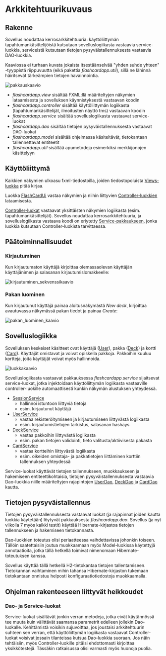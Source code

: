 # Arkkitehtuurikuvaus

## Rakenne

Sovellus noudattaa kerrosarkkitehtuuria: käyttöliittymän tapahtumankäsittelijöistä kutsutaan sovelluslogiikasta vastaavia service-luokkia, serviceistä kutsutaan tietojen pysyväistallennuksesta vastaavia DAO-luokkia.

Kaaviossa ei turhaan kuvata jokaista itsestäänselvää "yhden suhde yhteen" -tyyppistä riippuvuutta (eikä pakettia _flashcardapp.util_), sillä ne lähinnä häiritsevät tärkeämpien tietojen havainnointia.

![pakkauskaavio](https://raw.githubusercontent.com/henrinikku/ot-harjoitustyo/master/dokumentointi/kaaviot/arkkitehtuuri.png)

- _flashcardapp.view_ sisältää FXML:llä määriteltyjen näkymien lataamisesta ja sovelluksen käynnistyksestä vastaavan koodin
- _flashcardapp.controller_ sisältää käyttöliittymän logiikasta (tapahtumankäsittelijät, ilmoitusten näyttö tms) vastaavan koodin
- _flashcardapp.service_ sisältää sovelluslogiikasta vastaavat service-luokat
- _flashcardapp.dao_ sisältää tietojen pysyväistallennuksesta vastaavat DAO-luokat
- _flashcardapp.model_ sisältää ohjelmassa käsiteltävät, tietokantaan tallennettavat entiteetit
- _flashcardapp.util_ sisältää apumetodeja esimerkiksi merkkijonojen käsittelyyn

## Käyttöliittymä

Kaikkien näkymien ulkoasu fxml-tiedostoilla, joiden tiedostopoluista [Views-luokka](https://github.com/henrinikku/ot-harjoitustyo/blob/master/FlashCardApp/src/main/java/flashcardapp/view/Views.java) pitää kirjaa.

Luokka [FlashCardUi](https://github.com/henrinikku/ot-harjoitustyo/blob/master/FlashCardApp/src/main/java/flashcardapp/view/FlashCardUi.java) vastaa näkymien ja niihin liittyvien [Controller-luokkien](https://github.com/henrinikku/ot-harjoitustyo/tree/master/FlashCardApp/src/main/java/flashcardapp/controller) lataamisesta.

[Controller-luokat](https://github.com/henrinikku/ot-harjoitustyo/tree/master/FlashCardApp/src/main/java/flashcardapp/controller) vastaavat yksittäisten näkymien logiikasta (esim. tapahtumankäsittelijät). Sovellus noudattaa kerrosarkkitehtuuria, ja sovelluslogiikasta vastaava koodi on eriytetty [Service-pakkaukseen](https://github.com/henrinikku/ot-harjoitustyo/tree/master/FlashCardApp/src/main/java/flashcardapp/service), jonka luokkia kutsutaan Controller-luokista tarvittaessa.

## Päätoiminnallisuudet

### Kirjautuminen

Kun kirjautumaton käyttäjä kirjoittaa olemassaolevan käyttäjän käyttäjänimen ja salasanan kirjautumislomakkeelle:

![kirjautuminen_sekvenssikaavio](https://raw.githubusercontent.com/henrinikku/ot-harjoitustyo/master/dokumentointi/kaaviot/kayttajan_kirjautuminen.png)

### Pakan luominen

Kun kirjautunut käyttäjä painaa aloitusnäkymästä _New deck_, kirjoittaa avautuvassa näkymässä pakan tiedot ja painaa _Create_:

![pakan_luominen_kaavio](https://raw.githubusercontent.com/henrinikku/ot-harjoitustyo/master/dokumentointi/kaaviot/Pakan%20luominen.png)

## Sovelluslogiikka

Sovelluksen keskeiset käsitteet ovat käyttäjä ([User](https://github.com/henrinikku/ot-harjoitustyo/blob/master/FlashCardApp/src/main/java/flashcardapp/model/User.java)), pakka ([Deck](https://github.com/henrinikku/ot-harjoitustyo/blob/master/FlashCardApp/src/main/java/flashcardapp/model/Deck.java)) ja kortti ([Card](https://github.com/henrinikku/ot-harjoitustyo/blob/master/FlashCardApp/src/main/java/flashcardapp/model/Card.java)). Käyttäjät omistavat ja voivat opiskella pakkoja. Pakkoihin kuuluu kortteja, joita käyttäjät voivat myös hallinnoida.

![luokkakaavio](https://raw.githubusercontent.com/henrinikku/ot-harjoitustyo/master/dokumentointi/kaaviot/luokkakaavio.png)

Sovelluslogiikasta vastaavat pakkauksessa _flashcardapp.service_ sijaitsevat service-luokat, jotka injektoidaan käyttöliittymän logiikasta vastaaville controller-luokille automaattisesti kunkin näkymän alustuksen yhteydessä.

- [SessionService](https://github.com/henrinikku/ot-harjoitustyo/blob/master/FlashCardApp/src/main/java/flashcardapp/service/DefaultSessionService.java)
  - hallinnoi istuntoon liittyviä tietoja
  - esim. kirjautunut käyttäjä
- [UserService](https://github.com/henrinikku/ot-harjoitustyo/blob/master/FlashCardApp/src/main/java/flashcardapp/service/DefaultUserService.java)
  - vastaa rekisteröitymiseen ja kirjautumiseen liittyvästä logiikasta
  - esim. kirjautumistietojen tarkistus, salasanan hashays
- [DeckService](https://github.com/henrinikku/ot-harjoitustyo/blob/master/FlashCardApp/src/main/java/flashcardapp/service/DefaultDeckService.java)
  - vastaa pakkoihin liittyvästä logiikasta
  - esim. pakan tietojen validointi, tieto valitusta/aktiivisesta pakasta
- [CardService](https://github.com/henrinikku/ot-harjoitustyo/blob/master/FlashCardApp/src/main/java/flashcardapp/service/DefaultCardService.java)
  - vastaa kortteihin liittyvästä logiikasta
  - esim. oikeiden omistaja- ja pakkatietojen liittäminen korttiin tallennuksen yhteydessä

Service-luokat käyttävät tietojen tallennukseen, muokkaukseen ja hakemiseen entiteettikohtaisia, tietojen pysyväistallennuksesta vastaavia Dao-luokkia niille määriteltyjen rajapintojen [UserDao](https://github.com/henrinikku/ot-harjoitustyo/blob/master/FlashCardApp/src/main/java/flashcardapp/dao/UserDao.java), [DeckDao](https://github.com/henrinikku/ot-harjoitustyo/blob/master/FlashCardApp/src/main/java/flashcardapp/dao/DeckDao.java) ja [CardDao](https://github.com/henrinikku/ot-harjoitustyo/blob/master/FlashCardApp/src/main/java/flashcardapp/dao/CardDao.java) kautta.

## Tietojen pysyväistallennus

Tietojen pysyväistallennuksesta vastaavat luokat (ja rajapinnat joiden kautta luokkia käytetään) löytyvät pakkauksesta _flashcardapp.dao_. Sovellus (ja nyt viikolla 7 myös kaikki testit) käyttää Hibernate-kirjastoa tietojen tallennukseen ja hakemiseen tietokannasta. 

Dao-luokkien toteutus olisi periaatteessa vaihdettavissa johonkin toiseen. Tällöin saatettaisiin joutua muokkaamaan myös Model-luokissa käytettyjä annotaatioita, jotka tällä hetkellä toimivat nimenomaan Hibernate-toteutuksen kanssa. 

Sovellus käyttää tällä hetkellä H2-tietokantaa tietojen tallentamiseen. Tietokannan vaihtaminen mihin tahansa Hibernate-kirjaston tukemaan tietokantaan onnistuu helposti konfiguraatiotiedostoja muokkaamalla.

## Ohjelman rakenteeseen liittyvät heikkoudet

### Dao- ja Service-luokat
Service-luokat sisältävät jonkin verran metodeja, jotka eivät käytännössä tee muuta kuin välittävät saamansa parametrit edelleen jollekin Dao-luokalle. Kehittämistä voisikin sujuvoittaa, jos joustaisi arkkitehtuurin suhteen sen verran, että käyttöliittymän logiikasta vastaavat Controller-luokat voisivat jossain tilanteissa kutsua Dao-luokkia suoraan. Jos näin tehtäisiin, myös Controller-luokille pitäisi ehdottomasti kirjoittaa yksikkötestejä. Tässäkin ratkaisussa olisi varmasti myös huonoja puolia.
